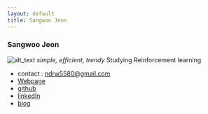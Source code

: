 ```yaml
---
layout: default
title: Sangwoo Jeon
---
```


### Sangwoo Jeon
![alt_text](https://media-exp1.licdn.com/dms/image/C5103AQHERRVtNUH71A/profile-displayphoto-shrink_200_200/0/1583902313828?e=1622678400&v=beta&t=kLpTkkV61SFlwNfTKcUCz6xLYUL7SKa3SMC_e4cB80k)
*simple, efficient, trendy*
Studying Reinforcement learning
* contact : ndrw5580@gmail.com
* [Webpage](https://SangwooJ.github.io/)
* [github](https://github.com/SangwooJ)
* [linkedIn](https://www.linkedin.com/in/sangwoo-jeon-811978181/)
* [blog](https://blog.naver.com/sangwoo3131)
